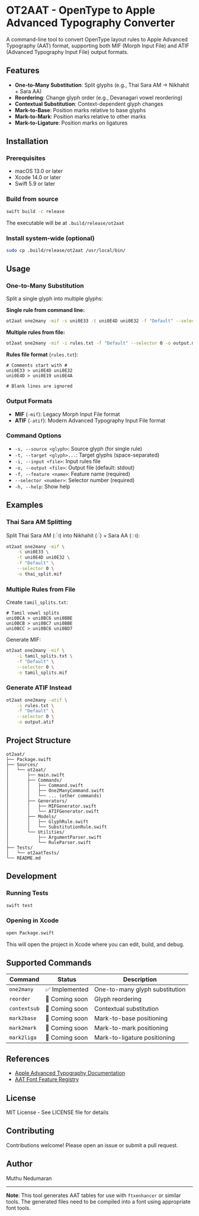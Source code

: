 # OT2AAT - OpenType to Apple Advanced Typography Converter

A command-line tool to convert OpenType layout rules to Apple Advanced Typography (AAT) format, supporting both MIF (Morph Input File) and ATIF (Advanced Typography Input File) output formats.

## Features

- **One-to-Many Substitution**: Split glyphs (e.g., Thai Sara AM → Nikhahit + Sara AA)
- **Reordering**: Change glyph order (e.g., Devanagari vowel reordering)
- **Contextual Substitution**: Context-dependent glyph changes
- **Mark-to-Base**: Position marks relative to base glyphs
- **Mark-to-Mark**: Position marks relative to other marks
- **Mark-to-Ligature**: Position marks on ligatures

## Installation

### Prerequisites

- macOS 13.0 or later
- Xcode 14.0 or later
- Swift 5.9 or later

### Build from source

```bash
swift build -c release
```

The executable will be at `.build/release/ot2aat`

### Install system-wide (optional)

```bash
sudo cp .build/release/ot2aat /usr/local/bin/
```

## Usage

### One-to-Many Substitution

Split a single glyph into multiple glyphs:

**Single rule from command line:**
```bash
ot2aat one2many -mif -s uni0E33 -t uni0E4D uni0E32 -f "Default" --selector 0
```

**Multiple rules from file:**
```bash
ot2aat one2many -mif -i rules.txt -f "Default" --selector 0 -o output.mif
```

**Rules file format** (`rules.txt`):
```
# Comments start with #
uni0E33 > uni0E4D uni0E32
uni0E4D > uni0E19 uni0E4A

# Blank lines are ignored
```

### Output Formats

- **MIF** (`-mif`): Legacy Morph Input File format
- **ATIF** (`-atif`): Modern Advanced Typography Input File format

### Command Options

- `-s, --source <glyph>`: Source glyph (for single rule)
- `-t, --target <glyph>...`: Target glyphs (space-separated)
- `-i, --input <file>`: Input rules file
- `-o, --output <file>`: Output file (default: stdout)
- `-f, --feature <name>`: Feature name (required)
- `--selector <number>`: Selector number (required)
- `-h, --help`: Show help

## Examples

### Thai Sara AM Splitting

Split Thai Sara AM (◌ำ) into Nikhahit (◌ํ) + Sara AA (◌า):

```bash
ot2aat one2many -mif \
    -s uni0E33 \
    -t uni0E4D uni0E32 \
    -f "Default" \
    --selector 0 \
    -o thai_split.mif
```

### Multiple Rules from File

Create `tamil_splits.txt`:
```
# Tamil vowel splits
uni0BCA > uni0BC6 uni0BBE
uni0BCB > uni0BC7 uni0BBE
uni0BCC > uni0BC6 uni0BD7
```

Generate MIF:
```bash
ot2aat one2many -mif \
    -i tamil_splits.txt \
    -f "Default" \
    --selector 0 \
    -o tamil_splits.mif
```

### Generate ATIF Instead

```bash
ot2aat one2many -atif \
    -i rules.txt \
    -f "Default" \
    --selector 0 \
    -o output.atif
```

## Project Structure

```
ot2aat/
├── Package.swift
├── Sources/
│   └── ot2aat/
│       ├── main.swift
│       ├── Commands/
│       │   ├── Command.swift
│       │   ├── One2ManyCommand.swift
│       │   └── ... (other commands)
│       ├── Generators/
│       │   ├── MIFGenerator.swift
│       │   └── ATIFGenerator.swift
│       ├── Models/
│       │   ├── GlyphRule.swift
│       │   └── SubstitutionRule.swift
│       └── Utilities/
│           ├── ArgumentParser.swift
│           └── RuleParser.swift
├── Tests/
│   └── ot2aatTests/
└── README.md
```

## Development

### Running Tests

```bash
swift test
```

### Opening in Xcode

```bash
open Package.swift
```

This will open the project in Xcode where you can edit, build, and debug.

## Supported Commands

| Command | Status | Description |
|---------|--------|-------------|
| `one2many` | ✅ Implemented | One-to-many glyph substitution |
| `reorder` | 🚧 Coming soon | Glyph reordering |
| `contextsub` | 🚧 Coming soon | Contextual substitution |
| `mark2base` | 🚧 Coming soon | Mark-to-base positioning |
| `mark2mark` | 🚧 Coming soon | Mark-to-mark positioning |
| `mark2liga` | 🚧 Coming soon | Mark-to-ligature positioning |

## References

- [Apple Advanced Typography Documentation](https://developer.apple.com/fonts/)
- [AAT Font Feature Registry](https://developer.apple.com/fonts/TrueType-Reference-Manual/RM09/AppendixF.html)

## License

MIT License - See LICENSE file for details

## Contributing

Contributions welcome! Please open an issue or submit a pull request.

## Author

Muthu Nedumaran

---

**Note**: This tool generates AAT tables for use with `ftxenhancer` or similar tools. The generated files need to be compiled into a font using appropriate font tools.
